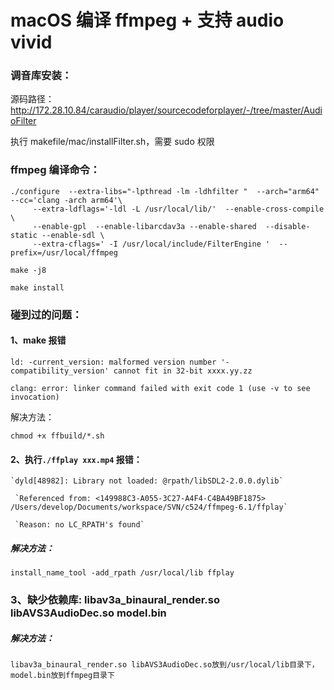 # macOS 编译 ffmpeg + 支持 audio vivid

### 调音库安装：

源码路径：http://172.28.10.84/caraudio/player/sourcecodeforplayer/-/tree/master/AudioFilter

执行 makefile/mac/installFilter.sh，需要 sudo 权限

### ffmpeg 编译命令：

```shell
./configure  --extra-libs="-lpthread -lm -ldhfilter "  --arch="arm64" --cc='clang -arch arm64'\
     --extra-ldflags='-ldl -L /usr/local/lib/'  --enable-cross-compile \
     --enable-gpl  --enable-libarcdav3a --enable-shared  --disable-static --enable-sdl \
     --extra-cflags=' -I /usr/local/include/FilterEngine '  --prefix=/usr/local/ffmpeg

make -j8

make install
```

### 碰到过的问题：

#### 1、make 报错

```
ld: -current_version: malformed version number '-compatibility_version' cannot fit in 32-bit xxxx.yy.zz

clang: error: linker command failed with exit code 1 (use -v to see invocation)
```

解决方法：

```
chmod +x ffbuild/*.sh
```

#### 2、执行`./ffplay xxx.mp4` 报错：

```
`dyld[48982]: Library not loaded: @rpath/libSDL2-2.0.0.dylib`

 `Referenced from: <149988C3-A055-3C27-A4F4-C4BA49BF1875> /Users/develop/Documents/workspace/SVN/c524/ffmpeg-6.1/ffplay`

 `Reason: no LC_RPATH's found`
```

##### 解决方法：

```
install_name_tool -add_rpath /usr/local/lib ffplay
```

### 3、缺少依赖库: libav3a_binaural_render.so libAVS3AudioDec.so model.bin

##### 解决方法：

```
libav3a_binaural_render.so libAVS3AudioDec.so放到/usr/local/lib目录下，model.bin放到ffmpeg目录下
```

